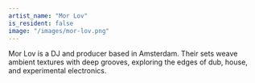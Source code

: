```yaml
---
artist_name: "Mor Lov"
is_resident: false
image: "/images/mor-lov.png"
---
```


Mor Lov is a DJ and producer based in Amsterdam. Their sets weave ambient textures with deep grooves, exploring the edges of dub, house, and experimental electronics.

